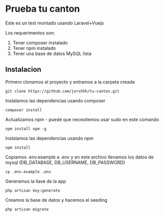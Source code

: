 # Prueba tu canton

Este es un test montado usando Laravel+Vuejs

Los requerimentos son: 

1. Tener composer instalado
2. Tener npm instalado
3. Tener una base de datos MySQL lista

## Instalacion


Primero clonamos el proyecto y entramos a la carpeta creada
```
git clone https://github.com/jorshhh/tu-canton.git
```

Instalamos las dependencias usando composer
```
composer install
```

Actualizamos npm - puede que necesitemos usar sudo en este comando
```
npm install npm -g
```

Instalamos las dependencias usando npm
```
npm install 
```

Copiamos .env.example a .env y en este archivo llenamos los datos de mysql (DB_DATABASE, DB_USERNAME, DB_PASSWORD)
```
cp .env.example .env
```

Generamos la llave de la app
```
php artisan key:generate
```

Creamos la base de datos y hacemos el seeding
```
php artisan migrate
```

